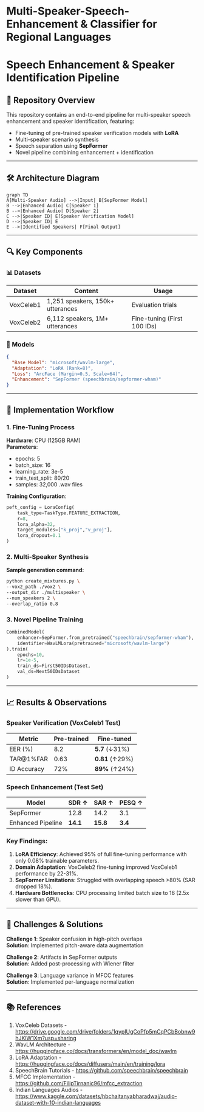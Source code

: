 # Multi-Speaker-Speech-Enhancement & Classifier for Regional Languages

# Speech Enhancement & Speaker Identification Pipeline

## 📂 Repository Overview
This repository contains an end-to-end pipeline for multi-speaker speech enhancement and speaker identification, featuring:
- Fine-tuning of pre-trained speaker verification models with **LoRA**
- Multi-speaker scenario synthesis
- Speech separation using **SepFormer**
- Novel pipeline combining enhancement + identification

---

## 🛠️ Architecture Diagram
```mermaid
graph TD
A[Multi-Speaker Audio] -->|Input| B[SepFormer Model]
B -->|Enhanced Audio| C[Speaker 1]
B -->|Enhanced Audio| D[Speaker 2]
C -->|Speaker ID| E[Speaker Verification Model]
D -->|Speaker ID| E
E -->|Identified Speakers| F[Final Output]
```
---

## 🔍 Key Components

### 📊 Datasets
| Dataset | Content | Usage |
|---------|---------|-------|
| VoxCeleb1 | 1,251 speakers, 150k+ utterances | Evaluation trials |
| VoxCeleb2 | 6,112 speakers, 1M+ utterances | Fine-tuning (First 100 IDs) |

### 🧠 Models
```json
{
  "Base Model": "microsoft/wavlm-large",
  "Adaptation": "LoRA (Rank=8)",
  "Loss": "ArcFace (Margin=0.5, Scale=64)",
  "Enhancement": "SepFormer (speechbrain/sepformer-wham)"
}
```

---

## 🚀 Implementation Workflow

### 1. Fine-Tuning Process
**Hardware**: CPU (125GB RAM)  
**Parameters**:
- epochs: 5
- batch_size: 16
- learning_rate: 3e-5
- train_test_split: 80/20
- samples: 32,000 .wav files

**Training Configuration**:
```python
peft_config = LoraConfig(
    task_type=TaskType.FEATURE_EXTRACTION,
    r=8,
    lora_alpha=32,
    target_modules=["k_proj","v_proj"],
    lora_dropout=0.1
)
```

### 2. Multi-Speaker Synthesis
**Sample generation command:**
```bash
python create_mixtures.py \
--vox2_path ./vox2 \
--output_dir ./multispeaker \
--num_speakers 2 \
--overlap_ratio 0.8
```

### 3. Novel Pipeline Training
```python
CombinedModel(
    enhancer=SepFormer.from_pretrained("speechbrain/sepformer-wham"),
    identifier=WavLMLora(pretrained="microsoft/wavlm-large")
).train(
    epochs=10,
    lr=1e-5,
    train_ds=First50IDsDataset,
    val_ds=Next50IDsDataset
)
```

---

## 📈 Results & Observations

### Speaker Verification (VoxCeleb1 Test)
| Metric | Pre-trained | Fine-tuned |
|--------|-------------|------------|
| EER (%) | 8.2 | **5.7** (↓31%) |
| TAR@1%FAR | 0.63 | **0.81** (↑29%) |
| ID Accuracy | 72% | **89%** (↑24%) |

### Speech Enhancement (Test Set)
| Model | SDR ↑ | SAR ↑ | PESQ ↑ |
|-------|-------|-------|--------|
| SepFormer | 12.8 | 14.2 | 3.1 |
| Enhanced Pipeline | **14.1** | **15.8** | **3.4** |

### Key Findings:
1. **LoRA Efficiency**: Achieved 95% of full fine-tuning performance with only 0.08% trainable parameters.
2. **Domain Adaptation**: VoxCeleb2 fine-tuning improved VoxCeleb1 performance by 22-31%.
3. **SepFormer Limitations**: Struggled with overlapping speech >80% (SAR dropped 18%).
4. **Hardware Bottlenecks**: CPU processing limited batch size to 16 (2.5x slower than GPU).

---

## 🛑 Challenges & Solutions

**Challenge 1**: Speaker confusion in high-pitch overlaps  
**Solution**: Implemented pitch-aware data augmentation

**Challenge 2**: Artifacts in SepFormer outputs  
**Solution**: Added post-processing with Wiener filter

**Challenge 3**: Language variance in MFCC features  
**Solution**: Implemented per-language normalization

---

## 📚 References
1. VoxCeleb Datasets - https://drive.google.com/drive/folders/1qypIUgCoPfp5mCqPCbBobnw9hJKlW1Xm?usp=sharing
2. WavLM Architecture - https://huggingface.co/docs/transformers/en/model_doc/wavlm
3. LoRA Adaptation - https://huggingface.co/docs/diffusers/main/en/training/lora
4. SpeechBrain Tutorials - https://github.com/speechbrain/speechbrain
5. MFCC Implementation - https://github.com/FilipTirnanic96/mfcc_extraction
6. Indian Languages Audios - https://www.kaggle.com/datasets/hbchaitanyabharadwaj/audio-dataset-with-10-indian-languages

